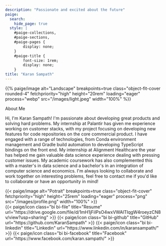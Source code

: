 ```yaml
---
description: "Passionate and excited about the future"
paige:
  search:
    hide_page: true
  style: |
    #paige-collections,
    #paige-sections,
    #paige-pages {
        display: none;
    }
    #paige-title {
        font-size: 1rem;
        display: none;
    }
title: "Karan Sampath"
---
```


<p>{{% paige/image alt="Landscape" breakpoints=true class="object-fit-cover rounded-4" fetchpriority="high" height="20rem" loading="eager" process="webp" src="/images/light.jpeg" width="100%" %}}</p>

<p class="display-6 h4 text-left">About Me</p>

<div class="container-fluid">
    <div class="row">
        <div class="col-lg-6">
        <p class="lead text-left">Hi, I'm Karan Sampath! I'm passionate about developing great products and solving hard problems. My internship at Palantir has given me experience working on customer stacks, with my project focusing on developing new features for code repositories on the core commercial product. I have engaged with a range of technologies, from Conda environment management and Gradle build automation to developing TypeScript bindings on the front end. My internship at Alignment Healthcare the year has helped me gain valuable data science experience dealing with pressing customer issues. My academic coursework has also complemented this with a master's in data science and a bachelor's in an integration of computer science and economics. 
        I'm always looking to collaborate and work together on interesting problems, feel free to contact me if you'd like to collaborate or have an opportunity in mind!</p>
        </div>
        <div class="col-lg-6">
        {{< paige/image alt="Potrait" breakpoints=true class="object-fit-cover" fetchpriority="high" height="25rem" loading="eager" process="png" src="/images/profile.png" width="100%" >}}
         </div>
    </div>
</div>



<div class="column-gap-3 d-flex display-6 justify-content-center mb-3">
    {{< paige/icon class="bi bi-file" title="Resume" url="https://drive.google.com/file/d/1mH1jFiIPsO4wxVWAlTIqgW4roeyzCN8v/view?usp=sharing" >}}
    {{< paige/icon class="bi bi-github" title="GitHub" url="https://github.com/KaranSampath" >}}
    {{< paige/icon class="bi bi-linkedin" title="Linkedin" url="https://www.linkedin.com/in/karansampath/" >}}
    {{< paige/icon class="bi bi-facebook" title="Facebook" url="https://www.facebook.com/karan.sampath/" >}}
</div>

